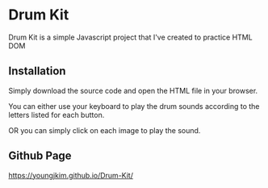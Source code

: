 # Drum Kit

Drum Kit is a simple Javascript project that I've created to practice HTML DOM

## Installation

Simply download the source code and open the HTML file in your browser.

You can either use your keyboard to play the drum sounds according to the letters listed for each button.

OR you can simply click on each image to play the sound.

## Github Page

https://youngjkim.github.io/Drum-Kit/
